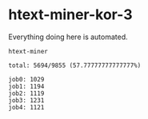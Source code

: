 # htext-miner-kor-3

Everything doing here is automated.

```
htext-miner

total: 5694/9855 (57.77777777777777%)

job0: 1029
job1: 1194
job2: 1119
job3: 1231
job4: 1121
```